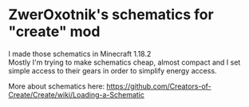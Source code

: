 # ZwerOxotnik's schematics for "create" mod

I made those schematics in Minecraft 1.18.2\
Mostly I'm trying to make schematics cheap, almost compact and I set simple access to their gears in order to simplify energy access.

More about schematics here: https://github.com/Creators-of-Create/Create/wiki/Loading-a-Schematic
